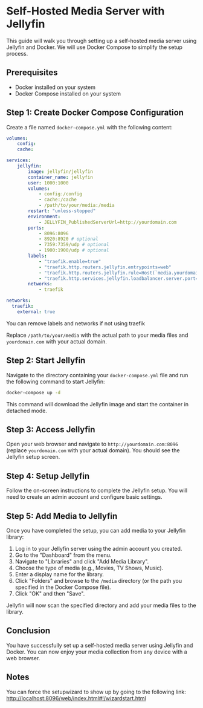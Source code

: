 # Self-Hosted Media Server with Jellyfin

This guide will walk you through setting up a self-hosted media server using
Jellyfin and Docker. We will use Docker Compose to simplify the setup process.

## Prerequisites

- Docker installed on your system
- Docker Compose installed on your system

## Step 1: Create Docker Compose Configuration

Create a file named `docker-compose.yml` with the following content:

```yaml
volumes:
    config:
    cache:

services:
    jellyfin:
        image: jellyfin/jellyfin
        container_name: jellyfin
        user: 1000:1000
        volumes:
            - config:/config
            - cache:/cache
            - /path/to/your/media:/media
        restart: "unless-stopped"
        environment:
            - JELLYFIN_PublishedServerUrl=http://yourdomain.com
        ports:
            - 8096:8096
            - 8920:8920 # optional
            - 7359:7359/udp # optional
            - 1900:1900/udp # optional
        labels:
            - "traefik.enable=true"
            - "traefik.http.routers.jellyfin.entrypoints=web"
            - "traefik.http.routers.jellyfin.rule=Host(`media.yourdomain.com`)"
            - "traefik.http.services.jellyfin.loadbalancer.server.port=8096"
        networks:
            - traefik

networks:
  traefik:
    external: true
```

You can remove labels and networks if not using traefik

Replace `/path/to/your/media` with the actual path to your media files and
`yourdomain.com` with your actual domain.

## Step 2: Start Jellyfin

Navigate to the directory containing your `docker-compose.yml` file and run the
following command to start Jellyfin:

```bash
docker-compose up -d
```

This command will download the Jellyfin image and start the container in
detached mode.

## Step 3: Access Jellyfin

Open your web browser and navigate to `http://yourdomain.com:8096` (replace
`yourdomain.com` with your actual domain). You should see the Jellyfin setup
screen.

## Step 4: Setup Jellyfin

Follow the on-screen instructions to complete the Jellyfin setup. You will need
to create an admin account and configure basic settings.

## Step 5: Add Media to Jellyfin

Once you have completed the setup, you can add media to your Jellyfin library:

1. Log in to your Jellyfin server using the admin account you created.
2. Go to the "Dashboard" from the menu.
3. Navigate to "Libraries" and click "Add Media Library".
4. Choose the type of media (e.g., Movies, TV Shows, Music).
5. Enter a display name for the library.
6. Click "Folders" and browse to the `/media` directory (or the path you
   specified in the Docker Compose file).
7. Click "OK" and then "Save".

Jellyfin will now scan the specified directory and add your media files to the
library.

## Conclusion

You have successfully set up a self-hosted media server using Jellyfin and
Docker. You can now enjoy your media collection from any device with a web
browser.

## Notes

You can force the setupwizard to show up by going to the following link:
[http://localhost:8096/web/index.html#!/wizardstart.html](http://localhost:8096/web/index.html#!/wizardstart.html)

